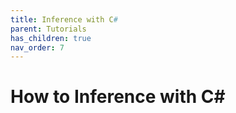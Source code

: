 ```yaml
---
title: Inference with C#
parent: Tutorials
has_children: true
nav_order: 7
---
```


# How to Inference with C#

